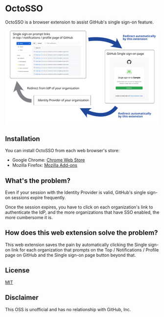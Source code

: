 # OctoSSO 

OctoSSO is a browser extension to assist GitHub's single sign-on feature.

![Description](description.svg)

## Installation

You can install OctoSSO from each web browser's store:

- Google Chrome: [Chrome Web Store](https://chrome.google.com/webstore/detail/octosso/ngkigjcddendcidingmacfbbjnbbefff)
- Mozilla Firefox: [Mozilla Add-ons](https://addons.mozilla.org/ja/firefox/addon/octosso/)

## What's the problem?

Even if your session with the Identity Provider is valid, GitHub's single sign-on sessions expire frequently.

Once the session expires, you have to click on each organization's link to authenticate the IdP, and the more organizations that have SSO enabled, the more cumbersome it is.

## How does this web extension solve the problem?

This web extension saves the pain by automatically clicking the Single sign-on link for each organization that prompts on the Top / Notifications / Profile page on GitHub and the Single sign-on page button beyond that.

## License

[MIT](LICENSE)

## Disclaimer

This OSS is unofficial and has no relationship with GitHub, Inc.
